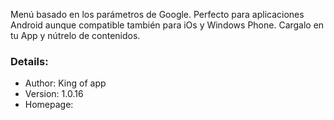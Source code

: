 Menú basado en los parámetros de Google. Perfecto para aplicaciones Android aunque compatible también para iOs y Windows Phone. Cargalo en tu App y nútrelo de contenidos.

### Details:

- Author: King of app
- Version: 1.0.16
- Homepage:
